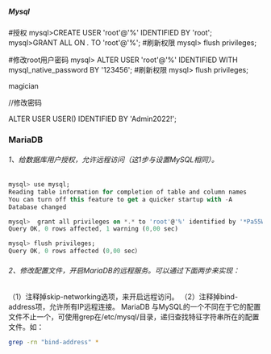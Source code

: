 ##### Mysql



#授权
mysql>CREATE USER 'root'@'%' IDENTIFIED BY 'root';
mysql>GRANT ALL ON *.* TO 'root'@'%';
#刷新权限
mysql> flush privileges;

#修改root用户密码
mysql> ALTER USER 'root'@'%' IDENTIFIED WITH mysql_native_password BY '123456';
#刷新权限
mysql> flush privileges;

magician





//修改密码

ALTER USER USER() IDENTIFIED BY 'Admin2022!'; 



### MariaDB

###### 1、给数据库用户授权，允许远程访问（这1步与设置MySQL相同）。

```dart
mysql> use mysql;
Reading table information for completion of table and column names
You can turn off this feature to get a quicker startup with -A
Database changed

mysql>  grant all privileges on *.* to 'root'@'%' identified by '*Pa55Word*' with grant option;
Query OK, 0 rows affected, 1 warning (0,00 sec)

mysql> flush privileges;
Query OK, 0 rows affected (0,00 sec）
```



###### 2、修改配置文件，开启MariaDB的远程服务。可以通过下面两步来实现：

 （1）注释掉skip-networking选项，来开启远程访问。
 （2）注释掉bind-address项，允许所有IP远程连接。
 MariaDB 与MySQL的一个不同在于它的配置文件不止一个，可使用grep在/etc/mysql/目录，递归查找特征字符串所在的配置文件。如：

```bash
grep -rn "bind-address" *
```

